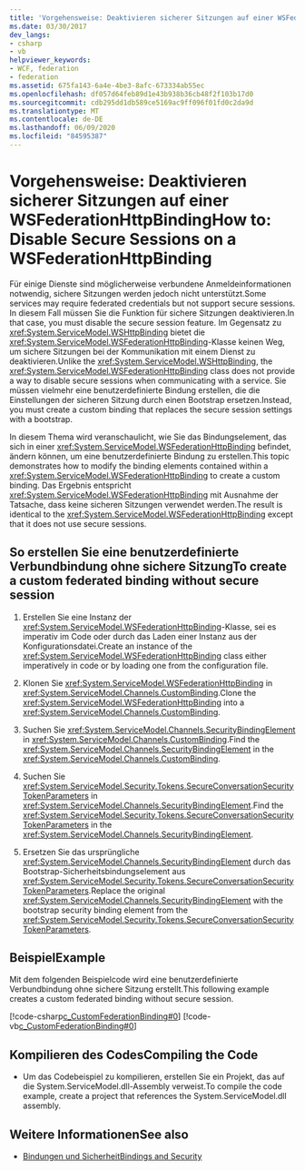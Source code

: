 ```yaml
---
title: 'Vorgehensweise: Deaktivieren sicherer Sitzungen auf einer WSFederationHttpBinding'
ms.date: 03/30/2017
dev_langs:
- csharp
- vb
helpviewer_keywords:
- WCF, federation
- federation
ms.assetid: 675fa143-6a4e-4be3-8afc-673334ab55ec
ms.openlocfilehash: df057d64feb89d1e43b938b36cb48f2f103b17d0
ms.sourcegitcommit: cdb295dd1db589ce5169ac9ff096f01fd0c2da9d
ms.translationtype: MT
ms.contentlocale: de-DE
ms.lasthandoff: 06/09/2020
ms.locfileid: "84595387"
---
```

# <a name="how-to-disable-secure-sessions-on-a-wsfederationhttpbinding"></a><span data-ttu-id="44694-102">Vorgehensweise: Deaktivieren sicherer Sitzungen auf einer WSFederationHttpBinding</span><span class="sxs-lookup"><span data-stu-id="44694-102">How to: Disable Secure Sessions on a WSFederationHttpBinding</span></span>

<span data-ttu-id="44694-103">Für einige Dienste sind möglicherweise verbundene Anmeldeinformationen notwendig, sichere Sitzungen werden jedoch nicht unterstützt.</span><span class="sxs-lookup"><span data-stu-id="44694-103">Some services may require federated credentials but not support secure sessions.</span></span> <span data-ttu-id="44694-104">In diesem Fall müssen Sie die Funktion für sichere Sitzungen deaktivieren.</span><span class="sxs-lookup"><span data-stu-id="44694-104">In that case, you must disable the secure session feature.</span></span> <span data-ttu-id="44694-105">Im Gegensatz zu <xref:System.ServiceModel.WSHttpBinding> bietet die <xref:System.ServiceModel.WSFederationHttpBinding>-Klasse keinen Weg, um sichere Sitzungen bei der Kommunikation mit einem Dienst zu deaktivieren.</span><span class="sxs-lookup"><span data-stu-id="44694-105">Unlike the <xref:System.ServiceModel.WSHttpBinding>, the <xref:System.ServiceModel.WSFederationHttpBinding> class does not provide a way to disable secure sessions when communicating with a service.</span></span> <span data-ttu-id="44694-106">Sie müssen vielmehr eine benutzerdefinierte Bindung erstellen, die die Einstellungen der sicheren Sitzung durch einen Bootstrap ersetzen.</span><span class="sxs-lookup"><span data-stu-id="44694-106">Instead, you must create a custom binding that replaces the secure session settings with a bootstrap.</span></span>

<span data-ttu-id="44694-107">In diesem Thema wird veranschaulicht, wie Sie das Bindungselement, das sich in einer <xref:System.ServiceModel.WSFederationHttpBinding> befindet, ändern können, um eine benutzerdefinierte Bindung zu erstellen.</span><span class="sxs-lookup"><span data-stu-id="44694-107">This topic demonstrates how to modify the binding elements contained within a <xref:System.ServiceModel.WSFederationHttpBinding> to create a custom binding.</span></span> <span data-ttu-id="44694-108">Das Ergebnis entspricht <xref:System.ServiceModel.WSFederationHttpBinding> mit Ausnahme der Tatsache, dass keine sicheren Sitzungen verwendet werden.</span><span class="sxs-lookup"><span data-stu-id="44694-108">The result is identical to the <xref:System.ServiceModel.WSFederationHttpBinding> except that it does not use secure sessions.</span></span>

## <a name="to-create-a-custom-federated-binding-without-secure-session"></a><span data-ttu-id="44694-109">So erstellen Sie eine benutzerdefinierte Verbundbindung ohne sichere Sitzung</span><span class="sxs-lookup"><span data-stu-id="44694-109">To create a custom federated binding without secure session</span></span>

1. <span data-ttu-id="44694-110">Erstellen Sie eine Instanz der <xref:System.ServiceModel.WSFederationHttpBinding>-Klasse, sei es imperativ im Code oder durch das Laden einer Instanz aus der Konfigurationsdatei.</span><span class="sxs-lookup"><span data-stu-id="44694-110">Create an instance of the <xref:System.ServiceModel.WSFederationHttpBinding> class either imperatively in code or by loading one from the configuration file.</span></span>

2. <span data-ttu-id="44694-111">Klonen Sie <xref:System.ServiceModel.WSFederationHttpBinding> in <xref:System.ServiceModel.Channels.CustomBinding>.</span><span class="sxs-lookup"><span data-stu-id="44694-111">Clone the <xref:System.ServiceModel.WSFederationHttpBinding> into a <xref:System.ServiceModel.Channels.CustomBinding>.</span></span>

3. <span data-ttu-id="44694-112">Suchen Sie <xref:System.ServiceModel.Channels.SecurityBindingElement> in <xref:System.ServiceModel.Channels.CustomBinding>.</span><span class="sxs-lookup"><span data-stu-id="44694-112">Find the <xref:System.ServiceModel.Channels.SecurityBindingElement> in the <xref:System.ServiceModel.Channels.CustomBinding>.</span></span>

4. <span data-ttu-id="44694-113">Suchen Sie <xref:System.ServiceModel.Security.Tokens.SecureConversationSecurityTokenParameters> in <xref:System.ServiceModel.Channels.SecurityBindingElement>.</span><span class="sxs-lookup"><span data-stu-id="44694-113">Find the <xref:System.ServiceModel.Security.Tokens.SecureConversationSecurityTokenParameters> in the <xref:System.ServiceModel.Channels.SecurityBindingElement>.</span></span>

5. <span data-ttu-id="44694-114">Ersetzen Sie das ursprüngliche <xref:System.ServiceModel.Channels.SecurityBindingElement> durch das Bootstrap-Sicherheitsbindungselement aus <xref:System.ServiceModel.Security.Tokens.SecureConversationSecurityTokenParameters>.</span><span class="sxs-lookup"><span data-stu-id="44694-114">Replace the original <xref:System.ServiceModel.Channels.SecurityBindingElement> with the bootstrap security binding element from the <xref:System.ServiceModel.Security.Tokens.SecureConversationSecurityTokenParameters>.</span></span>

## <a name="example"></a><span data-ttu-id="44694-115">Beispiel</span><span class="sxs-lookup"><span data-stu-id="44694-115">Example</span></span>

<span data-ttu-id="44694-116">Mit dem folgenden Beispielcode wird eine benutzerdefinierte Verbundbindung ohne sichere Sitzung erstellt.</span><span class="sxs-lookup"><span data-stu-id="44694-116">This following example creates a custom federated binding without secure session.</span></span>

[!code-csharp[c_CustomFederationBinding#0](../../../../samples/snippets/csharp/VS_Snippets_CFX/c_customfederationbinding/cs/c_customfederationbinding.cs#0)]
[!code-vb[c_CustomFederationBinding#0](../../../../samples/snippets/visualbasic/VS_Snippets_CFX/c_customfederationbinding/vb/c_customfederationbinding.vb#0)]

## <a name="compiling-the-code"></a><span data-ttu-id="44694-117">Kompilieren des Codes</span><span class="sxs-lookup"><span data-stu-id="44694-117">Compiling the Code</span></span>

- <span data-ttu-id="44694-118">Um das Codebeispiel zu kompilieren, erstellen Sie ein Projekt, das auf die System.ServiceModel.dll-Assembly verweist.</span><span class="sxs-lookup"><span data-stu-id="44694-118">To compile the code example, create a project that references the System.ServiceModel.dll assembly.</span></span>

## <a name="see-also"></a><span data-ttu-id="44694-119">Weitere Informationen</span><span class="sxs-lookup"><span data-stu-id="44694-119">See also</span></span>

- [<span data-ttu-id="44694-120">Bindungen und Sicherheit</span><span class="sxs-lookup"><span data-stu-id="44694-120">Bindings and Security</span></span>](bindings-and-security.md)
